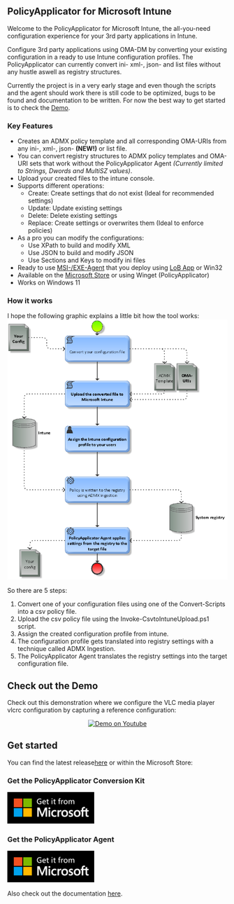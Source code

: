 ## PolicyApplicator for Microsoft Intune

Welcome to the PolicyApplicator for Microsoft Intune, the all-you-need configuration experience for your 3rd party applications in Intune.

Configure 3rd party applications using OMA-DM by converting your existing configuration in a ready to use Intune configuration profiles. The PolicyApplicator can currently convert ini- xml-, json- and list files without any hustle aswell as registry structures.

Currently the project is in a very early stage and even though the scripts and the agent should work there is still code to be optimized, bugs to be found and documentation to be written. For now the best way to get started is to check the <a href="http://www.youtube.com/watch?v=M_W8YJvuZQ4">Demo</a>.

### Key Features

* Creates an ADMX policy template and all corresponding OMA-URIs from any ini-, xml-, json- **(NEW!)** or list file.
* You can convert registry structures to ADMX policy templates and OMA-URI sets that work without the PolicyApplicator Agent <em>(Currently limited to Strings, Dwords and MultiSZ values)</em>.
* Upload your created files to the intune console.
* Supports different operations:
  * Create: Create settings that do not exist (Ideal for recommended settings)
  * Update: Update existing settings
  * Delete: Delete existing settings
  * Replace: Create settings or overwrites them (Ideal to enforce policies)
* As a pro you can modify the configurations:
  * Use XPath to build and modify XML
  * Use JSON to build and modify JSON
  * Use Sections and Keys to modify ini files 
* Ready to use <a href="https://github.com/Weatherlights/PolicyApplicator-for-Microsoft-Intune/tree/main/Binaries/Ready%20to%20use%20Agent">MSI-/EXE-Agent</a> that you deploy using <a href="https://github.com/Weatherlights/PolicyApplicator-for-Microsoft-Intune/blob/b4632eaa412b0b688f62b8b72b2b18089ec15a20/Documentation/AgentInstallation.md">LoB App</a> or Win32
* Available on the <a href="ms-windows-store://pdp/?productid=XP99K4PMPD7JH3">Microsoft Store</a> or using Winget (PolicyApplicator)
* Works on Windows 11

### How it works
I hope the following graphic explains a little bit how the tool works:
![How it works](https://github.com/Weatherlights/PolicyApplicator-for-Microsoft-Intune/raw/main/Documentation/howitworks.png)

So there are 5 steps:
1. Convert one of your configuration files using one of the Convert-Scripts into a csv policy file.
2. Upload the csv policy file using the Invoke-CsvtoIntuneUpload.ps1 script.
3. Assign the created configuration profile from intune.
4. The configuration profile gets translated into registry settings with a technique called ADMX Ingestion.
5. The PolicyApplicator Agent translates the registry settings into the target configuration file.

## Check out the Demo

Check out this demonstration where we configure the VLC media player vlcrc configuration by capturing a reference configuration:
<p align="center">
 <a href="http://www.youtube.com/watch?v=M_W8YJvuZQ4"><img src="http://img.youtube.com/vi/M_W8YJvuZQ4/0.jpg" alt="Demo on Youtube" /></a>
</p>

## Get started

You can find the latest release<a href="https://github.com/Weatherlights/PolicyApplicator-for-Microsoft-Intune/releases">here</a> or within the Microsoft Store:
### Get the PolicyApplicator Conversion Kit
<a href="ms-windows-store://pdp/?productid=XPFFSV0VCDKTM5"><img height="72" src="https://raw.githubusercontent.com/Weatherlights/PolicyApplicator-for-Microsoft-Intune/gh-pages/English_L.png" alt="Get PolicyApplicator Conversion Kit"/></a>
### Get the PolicyApplicator Agent
<a href="ms-windows-store://pdp/?productid=XP99K4PMPD7JH3"><img height="72" src="https://raw.githubusercontent.com/Weatherlights/PolicyApplicator-for-Microsoft-Intune/gh-pages/English_L.png" alt="Get PolicyApplicator Conversion Kit"/></a>

Also check out the documentation <a href="https://github.com/Weatherlights/PolicyApplicator-for-Microsoft-Intune/wiki">here</a>.
